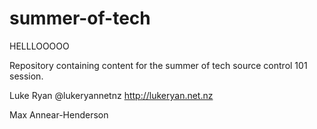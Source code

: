 summer-of-tech
==============

HELLLOOOOO

Repository containing content for the summer of tech source control 101 session.


Luke Ryan @lukeryannetnz http://lukeryan.net.nz

Max Annear-Henderson
